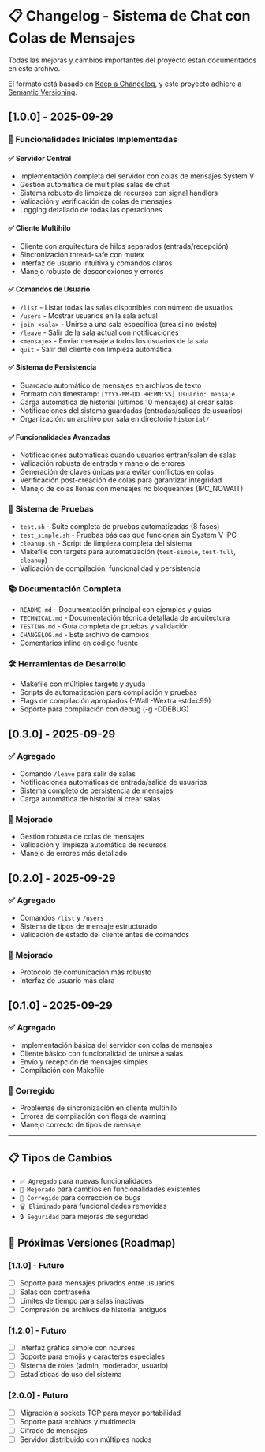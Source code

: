 # 📋 Changelog - Sistema de Chat con Colas de Mensajes

Todas las mejoras y cambios importantes del proyecto están documentados en este archivo.

El formato está basado en [Keep a Changelog](https://keepachangelog.com/en/1.0.0/),
y este proyecto adhiere a [Semantic Versioning](https://semver.org/spec/v2.0.0.html).

## [1.0.0] - 2025-09-29

### 🎉 Funcionalidades Iniciales Implementadas

#### ✅ **Servidor Central**
- Implementación completa del servidor con colas de mensajes System V
- Gestión automática de múltiples salas de chat
- Sistema robusto de limpieza de recursos con signal handlers
- Validación y verificación de colas de mensajes
- Logging detallado de todas las operaciones

#### ✅ **Cliente Multihilo**
- Cliente con arquitectura de hilos separados (entrada/recepción)
- Sincronización thread-safe con mutex
- Interfaz de usuario intuitiva y comandos claros
- Manejo robusto de desconexiones y errores

#### ✅ **Comandos de Usuario**
- `/list` - Listar todas las salas disponibles con número de usuarios
- `/users` - Mostrar usuarios en la sala actual
- `join <sala>` - Unirse a una sala específica (crea si no existe)
- `/leave` - Salir de la sala actual con notificaciones
- `<mensaje>` - Enviar mensaje a todos los usuarios de la sala
- `quit` - Salir del cliente con limpieza automática

#### ✅ **Sistema de Persistencia**
- Guardado automático de mensajes en archivos de texto
- Formato con timestamp: `[YYYY-MM-DD HH:MM:SS] Usuario: mensaje`
- Carga automática de historial (últimos 10 mensajes) al crear salas
- Notificaciones del sistema guardadas (entradas/salidas de usuarios)
- Organización: un archivo por sala en directorio `historial/`

#### ✅ **Funcionalidades Avanzadas**
- Notificaciones automáticas cuando usuarios entran/salen de salas
- Validación robusta de entrada y manejo de errores
- Generación de claves únicas para evitar conflictos en colas
- Verificación post-creación de colas para garantizar integridad
- Manejo de colas llenas con mensajes no bloqueantes (IPC_NOWAIT)

### 🧪 **Sistema de Pruebas**
- `test.sh` - Suite completa de pruebas automatizadas (8 fases)
- `test_simple.sh` - Pruebas básicas que funcionan sin System V IPC
- `cleanup.sh` - Script de limpieza completa del sistema
- Makefile con targets para automatización (`test-simple`, `test-full`, `cleanup`)
- Validación de compilación, funcionalidad y persistencia

### 📚 **Documentación Completa**
- `README.md` - Documentación principal con ejemplos y guías
- `TECHNICAL.md` - Documentación técnica detallada de arquitectura
- `TESTING.md` - Guía completa de pruebas y validación
- `CHANGELOG.md` - Este archivo de cambios
- Comentarios inline en código fuente

### 🛠️ **Herramientas de Desarrollo**
- Makefile con múltiples targets y ayuda
- Scripts de automatización para compilación y pruebas
- Flags de compilación apropiados (-Wall -Wextra -std=c99)
- Soporte para compilación con debug (-g -DDEBUG)

## [0.3.0] - 2025-09-29

### ✅ Agregado
- Comando `/leave` para salir de salas
- Notificaciones automáticas de entrada/salida de usuarios
- Sistema completo de persistencia de mensajes
- Carga automática de historial al crear salas

### 🔧 Mejorado
- Gestión robusta de colas de mensajes
- Validación y limpieza automática de recursos
- Manejo de errores más detallado

## [0.2.0] - 2025-09-29

### ✅ Agregado
- Comandos `/list` y `/users`
- Sistema de tipos de mensaje estructurado
- Validación de estado del cliente antes de comandos

### 🔧 Mejorado
- Protocolo de comunicación más robusto
- Interfaz de usuario más clara

## [0.1.0] - 2025-09-29

### ✅ Agregado
- Implementación básica del servidor con colas de mensajes
- Cliente básico con funcionalidad de unirse a salas
- Envío y recepción de mensajes simples
- Compilación con Makefile

### 🐛 Corregido
- Problemas de sincronización en cliente multihilo
- Errores de compilación con flags de warning
- Manejo correcto de tipos de mensaje

---

## 📋 Tipos de Cambios

- `✅ Agregado` para nuevas funcionalidades
- `🔧 Mejorado` para cambios en funcionalidades existentes  
- `🐛 Corregido` para corrección de bugs
- `🗑️ Eliminado` para funcionalidades removidas
- `🔒 Seguridad` para mejoras de seguridad

## 🎯 Próximas Versiones (Roadmap)

### [1.1.0] - Futuro
- [ ] Soporte para mensajes privados entre usuarios
- [ ] Salas con contraseña
- [ ] Límites de tiempo para salas inactivas
- [ ] Compresión de archivos de historial antiguos

### [1.2.0] - Futuro  
- [ ] Interfaz gráfica simple con ncurses
- [ ] Soporte para emojis y caracteres especiales
- [ ] Sistema de roles (admin, moderador, usuario)
- [ ] Estadísticas de uso del sistema

### [2.0.0] - Futuro
- [ ] Migración a sockets TCP para mayor portabilidad
- [ ] Soporte para archivos y multimedia
- [ ] Cifrado de mensajes
- [ ] Servidor distribuido con múltiples nodos
